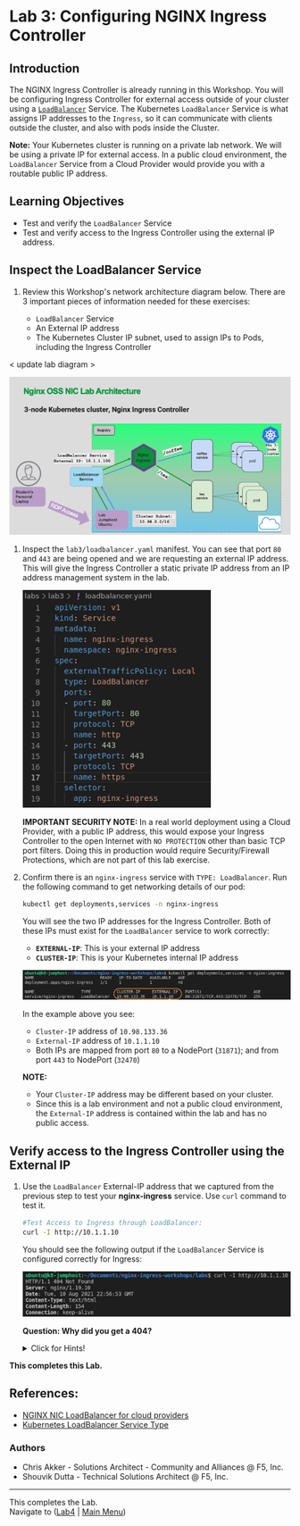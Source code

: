 # Lab 3: Configuring NGINX Ingress Controller

## Introduction

The NGINX Ingress Controller is already running in this Workshop. You will be configuring Ingress Controller for external access outside of your cluster using a [`LoadBalancer`](https://kubernetes.io/docs/tasks/access-application-cluster/create-external-load-balancer/) Service.  The Kubernetes `LoadBalancer` Service is what assigns IP addresses to the `Ingress`, so it can communicate with clients outside the cluster, and also with pods inside the Cluster.

**Note:** Your Kubernetes cluster is running on a private lab network. We will be using a private IP for external access. In a public cloud environment, the `LoadBalancer` Service from a Cloud Provider would provide you with a routable public IP address.

## Learning Objectives 

- Test and verify the `LoadBalancer` Service
- Test and verify access to the Ingress Controller using the external IP address.

## Inspect the LoadBalancer Service

1. Review this Workshop's network architecture diagram below. There are 3 important pieces of information needed for these exercises:

   - `LoadBalancer` Service
   - An External IP address 
   - The Kubernetes Cluster IP subnet, used to assign IPs to Pods, including the
     Ingress Controller

< update lab diagram >

   ![Workshop Network Architecture](media/lab3_architecture.png)

1. Inspect the `lab3/loadbalancer.yaml` manifest. You can see that port `80` and `443` are being opened and we are requesting an external IP address. This will give the Ingress Controller a static private IP address from an IP address management system in the lab. 

    ![loadbalancer.yaml](media/lab3_loadbalancer.png)

    **IMPORTANT SECURITY NOTE:** In a real world deployment using a Cloud Provider, with a public IP address, this would expose your Ingress Controller to the open Internet with `NO PROTECTION` other than basic TCP port filters. Doing this in production would require Security/Firewall Protections, which
    are not part of this lab exercise.

1. Confirm there is an `nginx-ingress` service with `TYPE: LoadBalancer`. Run the following command to get networking details of our pod:

   ```bash
   kubectl get deployments,services -n nginx-ingress
   ```
   
   You will see the two IP addresses for the Ingress Controller. Both of these IPs must exist for the `LoadBalancer` service to work correctly:

   - **`EXTERNAL-IP`**: This is your external IP address 
   - **`CLUSTER-IP`**: This is your Kubernetes internal IP address

   ![get deployments output](media/lab3_get_deployments.png)

   In the example above you see: 

   - `Cluster-IP` address of `10.98.133.36`  
   - `External-IP` address of `10.1.1.10` 
   - Both IPs are mapped from port `80` to a NodePort (`31871`); and from port `443` to NodePort (`32470`)

   **NOTE:** 

   - Your `Cluster-IP` address may be different based on your cluster. 
   - Since this is a lab environment and not a public cloud environment, the `External-IP` address is contained within the lab and has no public access.

## Verify access to the Ingress Controller using the External IP

1. Use the `LoadBalancer` External-IP address that we captured from the previous step to test your **nginx-ingress** service. Use `curl` command to test it.

   ```bash
   #Test Access to Ingress through LoadBalancer:
   curl -I http://10.1.1.10
   ```
   You should see the following output if the `LoadBalancer` Service is configured correctly for Ingress:

   ![curl header output](media/lab3_curl_header.png)

   **Question: Why did you get a 404?** 

   <details><summary>Click for Hints!</summary>
   <br/>
   <p>
   <strong>Answer</strong> – The Ingress Controller default server will return an <b>HTTP 404 Not Found page, or an HTTP 400 Bad Request status code</b> for all requests that have no Ingress routing rules defined; this is NGINX's default 404 error page. You will deploy a Demo application in the subsequent labs, which will fix this.
   </p>
   </details>


**This completes this Lab.**


## References:  
- [NGINX NIC LoadBalancer for cloud
  providers](https://docs.nginx.com/nginx-ingress-controller/installation/installation-with-manifests/#get-access-to-the-ingress-controller)
- [Kubernetes LoadBalancer Service
  Type](https://kubernetes.io/docs/concepts/services-networking/service/#loadbalancer)

### Authors
- Chris Akker - Solutions Architect - Community and Alliances @ F5, Inc.
- Shouvik Dutta - Technical Solutions Architect @ F5, Inc.

-------------

This completes the Lab.<br/> Navigate to ([Lab4](../lab4/readme.md) | [Main
Menu](../LabGuide.md))

